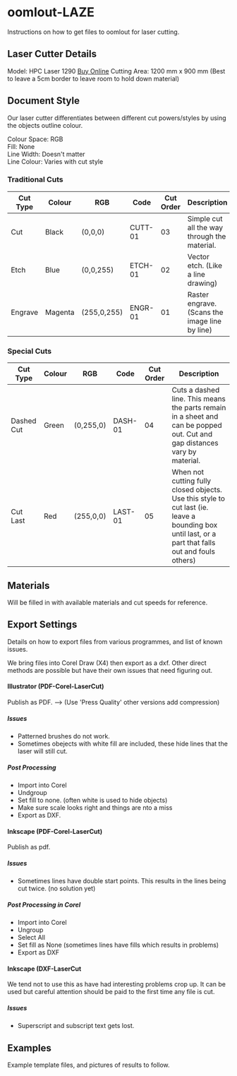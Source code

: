 # oomlout-LAZE  
Instructions on how to get files to oomlout for laser cutting. 

## Laser Cutter Details
Model: HPC Laser 1290 [Buy Online](http://hpclaser.co.uk/index.php?main_page=product_info&cPath=1&products_id=2)
Cutting Area: 1200 mm x 900 mm (Best to leave a 5cm border to leave room to hold down material)
	
## Document Style  
Our laser cutter differentiates between different cut powers/styles by using the objects outline colour.   
	  
Colour Space: RGB	 
Fill: None  
Line Width: Doesn't matter  
Line Colour: Varies with cut style    
  
### Traditional Cuts
| Cut Type 	| Colour 	| RGB 			| Code		| Cut Order		| Description 				  
| ----		| ----		| ----			| ----		| ----			| ----  
| Cut		| Black		| (0,0,0)		| CUTT-01	| 03			| Simple cut all the way through the material.  
| Etch		| Blue		| (0,0,255)		| ETCH-01	| 02			| Vector etch. (Like a line drawing)  
| Engrave	| Magenta	| (255,0,255) 	| ENGR-01	| 01			| Raster engrave. (Scans the image line by line)  
  
### Special Cuts 
| Cut Type 		| Colour 	| RGB 			| Code		|	Cut Order	|	Description 				 
| ----			| ----		| ----			| ----		| ----			| ----  
| Dashed Cut	| Green		| (0,255,0)		| DASH-01	| 04			| Cuts a dashed line. This means the parts remain in a sheet and can be popped out. Cut and gap distances vary by material.  
| Cut Last		| Red		| (255,0,0)		| LAST-01	| 05			| When not cutting fully closed objects. Use this style to cut last (ie. leave a bounding box until last, or a part that falls out and fouls others)  

## Materials 
Will be filled in with available materials and cut speeds for reference.  
	
## Export Settings
Details on how to export files from various programmes, and list of known issues.   
	  
We bring files into Corel Draw (X4) then export as a dxf. Other direct methods are possible but have their own issues that need figuring out.  
  
#### Illustrator (PDF-Corel-LaserCut)
Publish as PDF. --> (Use 'Press Quality' other versions add compression)
##### Issues
* Patterned brushes do not work.
* Sometimes obejects with white fill are included, these hide lines that the laser will still cut.	
	
##### Post Processing
* Import into Corel
* Undgroup
* Set fill to none. (often white is used to hide objects)
* Make sure scale looks right and things are nto a miss
* Export as DXF.
	
#### Inkscape (PDF-Corel-LaserCut)
Publish as pdf. 
##### Issues
* Sometimes lines have double start points. This results in the lines being cut twice. (no solution yet)
	
##### Post Processing in Corel
* Import into Corel
* Ungroup
* Select All
* Set fill as None (sometimes lines have fills which results in problems)
* Export as DXF

#### Inkscape (DXF-LaserCut
We tend not to use this as have had interesting problems crop up. It can be used but careful attention should be paid to the first time any file is cut.
##### Issues
* Superscript and subscript text gets lost.

## Examples
Example template files, and pictures of results to follow.
	